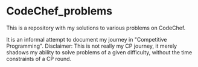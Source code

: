 # CodeChef_problems
This is a repository with my solutions to various problems on CodeChef.

It is an informal attempt to document my journey in "Competitive Programming".
Disclaimer: This is not really my CP journey, it merely shadows my ability to solve
problems of a given difficulty, without the time constraints of a CP round.
